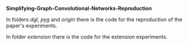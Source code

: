 **Simplifying-Graph-Convolutional-Networks-Reproduction**

In folders *dgl*, *pyg* and *origin* there is the code for the reproduction of the paper's experiments.

In folder *extension* there is the code for the extension experiments.
